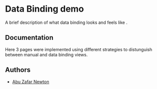 
# Data Binding demo

A brief description of what data binding looks and feels like .


## Documentation

Here 3 pages were implemented using different strategies to distunguish between manual and data binding views.



## Authors

- [Abu Zafar Newton](https://www.github.com/try64)

